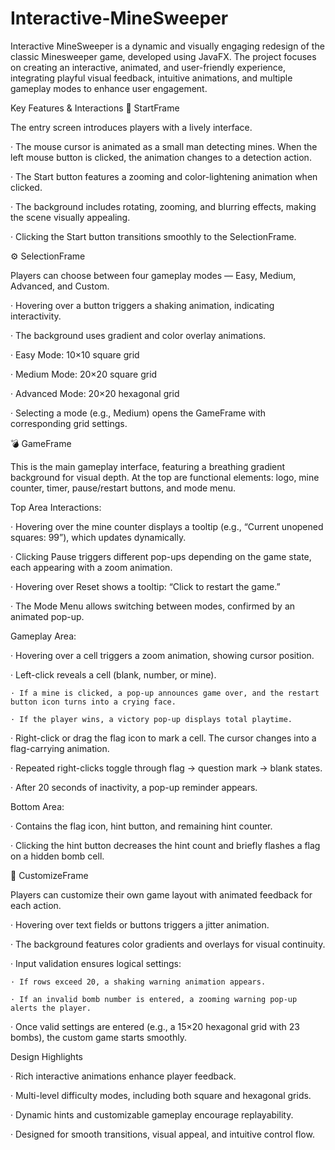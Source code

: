# Interactive-MineSweeper
Interactive MineSweeper is a dynamic and visually engaging redesign of the classic Minesweeper game, developed using JavaFX. The project focuses on creating an interactive, animated, and user-friendly experience, integrating playful visual feedback, intuitive animations, and multiple gameplay modes to enhance user engagement.

Key Features & Interactions
🏁 StartFrame

The entry screen introduces players with a lively interface.

· The mouse cursor is animated as a small man detecting mines. When the left mouse button is clicked, the animation changes to a detection action.

· The Start button features a zooming and color-lightening animation when clicked.

· The background includes rotating, zooming, and blurring effects, making the scene visually appealing.

· Clicking the Start button transitions smoothly to the SelectionFrame.

⚙️ SelectionFrame

Players can choose between four gameplay modes — Easy, Medium, Advanced, and Custom.

· Hovering over a button triggers a shaking animation, indicating interactivity.

· The background uses gradient and color overlay animations.

· Easy Mode: 10×10 square grid

· Medium Mode: 20×20 square grid

· Advanced Mode: 20×20 hexagonal grid

· Selecting a mode (e.g., Medium) opens the GameFrame with corresponding grid settings.

💣 GameFrame

This is the main gameplay interface, featuring a breathing gradient background for visual depth.
At the top are functional elements: logo, mine counter, timer, pause/restart buttons, and mode menu.

Top Area Interactions:

· Hovering over the mine counter displays a tooltip (e.g., “Current unopened squares: 99”), which updates dynamically.

· Clicking Pause triggers different pop-ups depending on the game state, each appearing with a zoom animation.

· Hovering over Reset shows a tooltip: “Click to restart the game.”

· The Mode Menu allows switching between modes, confirmed by an animated pop-up.

Gameplay Area:

· Hovering over a cell triggers a zoom animation, showing cursor position.

· Left-click reveals a cell (blank, number, or mine).

    · If a mine is clicked, a pop-up announces game over, and the restart button icon turns into a crying face.

    · If the player wins, a victory pop-up displays total playtime.

· Right-click or drag the flag icon to mark a cell. The cursor changes into a flag-carrying animation.

· Repeated right-clicks toggle through flag → question mark → blank states.

· After 20 seconds of inactivity, a pop-up reminder appears.

Bottom Area:

· Contains the flag icon, hint button, and remaining hint counter.

· Clicking the hint button decreases the hint count and briefly flashes a flag on a hidden bomb cell.

🧩 CustomizeFrame

Players can customize their own game layout with animated feedback for each action.

· Hovering over text fields or buttons triggers a jitter animation.

· The background features color gradients and overlays for visual continuity.

· Input validation ensures logical settings:

    · If rows exceed 20, a shaking warning animation appears.

    · If an invalid bomb number is entered, a zooming warning pop-up alerts the player.

· Once valid settings are entered (e.g., a 15×20 hexagonal grid with 23 bombs), the custom game starts smoothly.

Design Highlights

· Rich interactive animations enhance player feedback.

· Multi-level difficulty modes, including both square and hexagonal grids.

· Dynamic hints and customizable gameplay encourage replayability.

· Designed for smooth transitions, visual appeal, and intuitive control flow.
